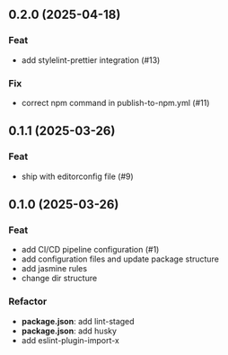 ## 0.2.0 (2025-04-18)

### Feat

- add stylelint-prettier integration (#13)

### Fix

- correct npm command in publish-to-npm.yml (#11)

## 0.1.1 (2025-03-26)

### Feat

- ship with editorconfig file (#9)

## 0.1.0 (2025-03-26)

### Feat

- add CI/CD pipeline configuration (#1)
- add configuration files and update package structure
- add jasmine rules
- change dir structure

### Refactor

- **package.json**: add lint-staged
- **package.json**: add husky
- add eslint-plugin-import-x
